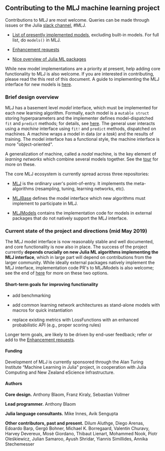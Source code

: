 ## Contributing to the MLJ machine learning project

Contributions to MLJ are most welcome. Queries can be made through
issues or the Julia [slack
channel](https://slackinvite.julialang.org), #MLJ.


- [List of presently implemented
  models](https://github.com/alan-turing-institute/MLJ.jl/blob/master/src/registry/Models.toml),
  excluding built-in models. For full list, do `models()` in MLJ.

- [Enhancement requests](https://github.com/alan-turing-institute/MLJ.jl/issues?utf8=✓&q=is%3Aissue+is%3Aopen+label%3A%22enhancement%22)

- [Nice overview of Julia ML packages](https://www.simonwenkel.com/2018/10/05/Julia-for-datascience-machine-learning-and-artificial-intelligence.html)

While new model implementations are a priority at present, help adding
core functionality to MLJ is also welcome. If you are interested in
contributing, please read the this rest of this document. A guide to
implementing the MLJ interface for new models is
[here](docs/src/adding_models_for_general_use.md).


### Brief design overview

MLJ has a basement level *model* interface, which must be implemented
for each new learning algorithm. Formally, each model is a `mutable
struct` storing hyperparameters and the implementer defines
model-dispatched `fit` and `predict` methods; for details, see
[here](docs/src/adding_models_for_general_use.md). The general user
interacts using a *machine* interface using `fit!` and `predict`
methods, dispatched on machines. A machine wraps a model in data (or a
*task*) and the results of training. The model interface has a
functional style, the machine interface is more "object-oriented".

A generalization of machine, called a *nodal* machine, is the key
element of *learning networks* which combine several models
together. See the [tour](docs/src/tour.ipynb) for more on these.

The core MLJ ecosystem is currently spread across three repositories:

- [MLJ](https://github.com/alan-turing-institute/MLJ.jl) is the
  ordinary user's point-of-entry. It implements the meta-algorithms
  (resampling, tuning, learning networks, etc).
  
- [MLJBase](https://github.com/alan-turing-institute/MLJBase.jl)
  defines the model interface which new algorithms must implement to
  participate in MLJ. 
    
- [MLJModels](https://github.com/alan-turing-institute/MLJModels.jl)
  contains the implementation code for models in external packages
  that do not natively support the MLJ interface.


### Current state of the project and directions (mid May 2019)

The MLJ model interface is now reasonably stable and well documented,
and core functionality is now also in place. The success of the
project currently **depends crucially on new Julia ML algorithms
implementing the MLJ interface**, which in large part will depend on
contributions from the larger community. While ideally external
packages natively implement the MLJ interface, implementation code
PR's to MLJModels is also welcome; see the end of
[here](docs/src/adding_models_for_general_use.md) for more on these
two options.

#### Short-term goals for improving functionality

- add benchmarking

- add common learning network architectures as stand-alone models with
  macros for quick instantiation
  
- replace existing metrics with LossFunctions with an enhanced
  probabilistic API (e.g., proper scoring rules)
  
Longer term goals, are likely to be driven by end-user feedback; refer or add to the [Enhancement
requests](https://github.com/alan-turing-institute/MLJ.jl/issues?utf8=✓&q=is%3Aissue+is%3Aopen+label%3A%22enhancement%22).



#### Funding

Development of MLJ is currently sponsored through the Alan Turing
Institute “Machine Learning in Julia" project, in cooperation with
Julia Computing and New Zealand eScience Infrastructure.


#### Authors

**Core design.** Anthony Blaom, Franz Kiraly, Sebastian Vollmer

**Lead programmer.** Anthony Blaom

**Julia language consultants.** Mike Innes, Avik Sengupta

**Other contributors, past and present.** Dilum Aluthge, Diego
    Arenas, Edoardo Barp, Gergö Bohner, Michael K. Borregaard,
    Valentin Churavy, Harvey Devereux, Mosè Giordano, Thibaut Lienart,
    Mohammed Nook, Piotr Oleśkiewicz, Julian Samaroo, Ayush Shridar,
    Yiannis Simillides, Annika Stechemesser






